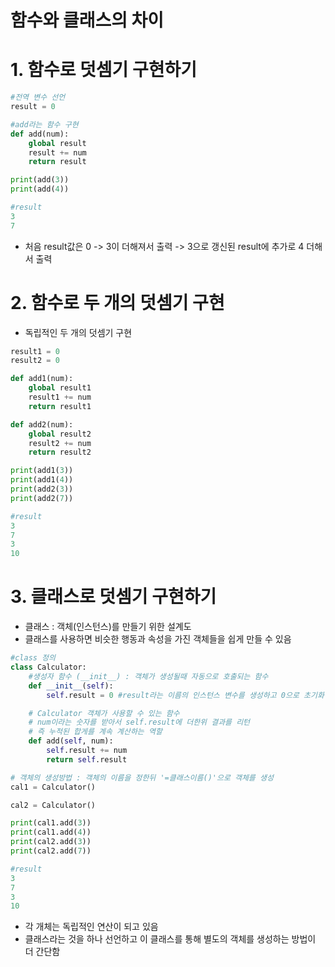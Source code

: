 # 함수와 클래스의 차이

# 1. 함수로 덧셈기 구현하기
```python
#전역 변수 선언
result = 0

#add라는 함수 구현
def add(num):
    global result
    result += num
    return result

print(add(3))
print(add(4))

#result
3
7
```
- 처음 result값은 0 -> 3이 더해져서 출력 -> 3으로 갱신된 result에 추가로 4 더해서 출력

# 2. 함수로 두 개의 덧셈기 구현
- 독립적인 두 개의 덧셈기 구현

```python
result1 = 0
result2 = 0

def add1(num):
    global result1
    result1 += num
    return result1

def add2(num):
    global result2
    result2 += num
    return result2

print(add1(3))
print(add1(4))
print(add2(3))
print(add2(7))

#result
3
7
3
10
```

# 3. 클래스로 덧셈기 구현하기
- 클래스 : 객체(인스턴스)를 만들기 위한 설계도
- 클래스를 사용하면 비슷한 행동과 속성을 가진 객체들을 쉽게 만들 수 있음
```python
#class 정의
class Calculator:
    #생성자 함수 (__init__) : 객체가 생성될때 자동으로 호출되는 함수
    def __init__(self): 
        self.result = 0 #result라는 이름의 인스턴스 변수를 생성하고 0으로 초기화

    # Calculator 객체가 사용할 수 있는 함수
    # num이라는 숫자를 받아서 self.result에 더한위 결과를 리턴
    # 즉 누적된 합게를 계속 계산하는 역할
    def add(self, num):
        self.result += num
        return self.result

# 객체의 생성방법 : 객체의 이름을 정한뒤 '=클래스이름()'으로 객체를 생성
cal1 = Calculator()

cal2 = Calculator()

print(cal1.add(3))
print(cal1.add(4))
print(cal2.add(3))
print(cal2.add(7))

#result
3
7
3
10
```
- 각 개체는 독립적인 연산이 되고 있음
- 클래스라는 것을 하나 선언하고 이 클래스를 통해 별도의 객체를 생성하는 방법이 더 간단함
